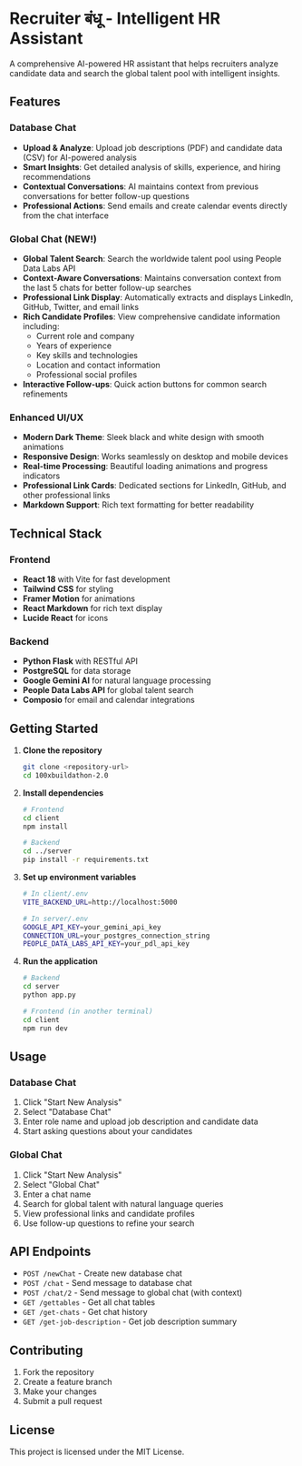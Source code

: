 # Recruiter बंधू - Intelligent HR Assistant

A comprehensive AI-powered HR assistant that helps recruiters analyze candidate data and search the global talent pool with intelligent insights.

## Features

### Database Chat

- **Upload & Analyze**: Upload job descriptions (PDF) and candidate data (CSV) for AI-powered analysis
- **Smart Insights**: Get detailed analysis of skills, experience, and hiring recommendations
- **Contextual Conversations**: AI maintains context from previous conversations for better follow-up questions
- **Professional Actions**: Send emails and create calendar events directly from the chat interface

### Global Chat (NEW!)

- **Global Talent Search**: Search the worldwide talent pool using People Data Labs API
- **Context-Aware Conversations**: Maintains conversation context from the last 5 chats for better follow-up searches
- **Professional Link Display**: Automatically extracts and displays LinkedIn, GitHub, Twitter, and email links
- **Rich Candidate Profiles**: View comprehensive candidate information including:
  - Current role and company
  - Years of experience
  - Key skills and technologies
  - Location and contact information
  - Professional social profiles
- **Interactive Follow-ups**: Quick action buttons for common search refinements

### Enhanced UI/UX

- **Modern Dark Theme**: Sleek black and white design with smooth animations
- **Responsive Design**: Works seamlessly on desktop and mobile devices
- **Real-time Processing**: Beautiful loading animations and progress indicators
- **Professional Link Cards**: Dedicated sections for LinkedIn, GitHub, and other professional links
- **Markdown Support**: Rich text formatting for better readability

## Technical Stack

### Frontend

- **React 18** with Vite for fast development
- **Tailwind CSS** for styling
- **Framer Motion** for animations
- **React Markdown** for rich text display
- **Lucide React** for icons

### Backend

- **Python Flask** with RESTful API
- **PostgreSQL** for data storage
- **Google Gemini AI** for natural language processing
- **People Data Labs API** for global talent search
- **Composio** for email and calendar integrations

## Getting Started

1. **Clone the repository**

   ```bash
   git clone <repository-url>
   cd 100xbuildathon-2.0
   ```

2. **Install dependencies**

   ```bash
   # Frontend
   cd client
   npm install

   # Backend
   cd ../server
   pip install -r requirements.txt
   ```

3. **Set up environment variables**

   ```bash
   # In client/.env
   VITE_BACKEND_URL=http://localhost:5000

   # In server/.env
   GOOGLE_API_KEY=your_gemini_api_key
   CONNECTION_URL=your_postgres_connection_string
   PEOPLE_DATA_LABS_API_KEY=your_pdl_api_key
   ```

4. **Run the application**

   ```bash
   # Backend
   cd server
   python app.py

   # Frontend (in another terminal)
   cd client
   npm run dev
   ```

## Usage

### Database Chat

1. Click "Start New Analysis"
2. Select "Database Chat"
3. Enter role name and upload job description and candidate data
4. Start asking questions about your candidates

### Global Chat

1. Click "Start New Analysis"
2. Select "Global Chat"
3. Enter a chat name
4. Search for global talent with natural language queries
5. View professional links and candidate profiles
6. Use follow-up questions to refine your search

## API Endpoints

- `POST /newChat` - Create new database chat
- `POST /chat` - Send message to database chat
- `POST /chat/2` - Send message to global chat (with context)
- `GET /gettables` - Get all chat tables
- `GET /get-chats` - Get chat history
- `GET /get-job-description` - Get job description summary

## Contributing

1. Fork the repository
2. Create a feature branch
3. Make your changes
4. Submit a pull request

## License

This project is licensed under the MIT License.
